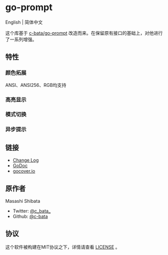 # go-prompt

English | 简体中文

这个库基于 [c-bata/go-prompt](github.com/c-bata/go-prompt) 改造而来。在保留原有接口的基础上，对他进行了一系列增强。

## 特性

### 颜色拓展

ANSI、ANSI256、RGB均支持

### 高亮显示

### 模式切换

### 异步提示

## 链接

* [Change Log](./CHANGELOG.md)
* [GoDoc](http://godoc.org/github.com/c-bata/go-prompt)
* [gocover.io](https://gocover.io/github.com/c-bata/go-prompt)

## 原作者

Masashi Shibata

* Twitter: [@c\_bata\_](https://twitter.com/c_bata_/)
* Github: [@c-bata](https://github.com/c-bata/)

## 协议

这个软件被构建在MIT协议之下，详情请查看 [LICENSE](./LICENSE) 。


